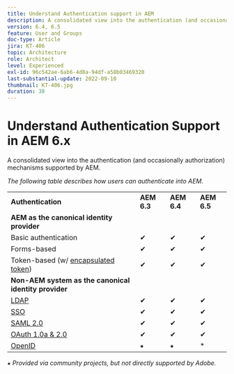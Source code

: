 ```yaml
---
title: Understand Authentication support in AEM
description: A consolidated view into the authentication (and occasionally authorization) mechanisms supported by AEM.
version: 6.4, 6.5
feature: User and Groups
doc-type: Article
jira: KT-406
topic: Architecture
role: Architect
level: Experienced
exl-id: 96c542ae-6ab6-4d8a-94df-a58b03469320
last-substantial-update: 2022-09-10
thumbnail: KT-406.jpg
duration: 38
---
```

# Understand Authentication Support in AEM 6.x

A consolidated view into the authentication (and occasionally authorization) mechanisms supported by AEM. 

*The following table describes how users can authenticate into AEM.*

<table>
    <tbody>
        <tr>
            <td><strong>Authentication</strong></td>
            <td><strong>AEM 6.3</strong></td>
            <td><strong>AEM 6.4</strong></td>
            <td><strong>AEM 6.5</strong></td>
        </tr>
        <tr>
            <td><strong>AEM as the canonical identity provider</strong></td>
            <td></td>
            <td></td>
            <td></td>
        </tr>
        <tr>
            <td>Basic authentication</td>
            <td>✔</td>
            <td>✔</td>
            <td>✔</td>
        </tr>
        <tr>
            <td>Forms-based</td>
            <td>✔</td>
            <td>✔</td>
            <td>✔</td>
        </tr>
        <tr>
            <td>Token-based (w/ <a href="https://experienceleague.adobe.com/docs/experience-manager-65/administering/security/encapsulated-token.html" target="_blank">encapsulated token</a>)</td>
            <td>✔</td>
            <td>✔</td>
            <td>✔</td>
        </tr>
        <tr>
            <td><strong>Non-AEM system as the canonical identity provider</strong></td>
            <td></td>
            <td></td>
            <td></td>
            <tr>
                <td><a href="https://experienceleague.adobe.com/docs/experience-manager-65/administering/security/ldap-config.html" target="_blank">LDAP</a></td>
                <td>✔</td>
                <td>✔</td>
                <td>✔</td>
            </tr>
            <tr>
                <td><a href="https://experienceleague.adobe.com/docs/experience-manager-65/deploying/configuring/single-sign-on.html" target="_blank">SSO</a></td>
                <td>✔</td>
                <td>✔</td>
                <td>✔</td>
            </tr>
            <tr>
                <td><a href="https://experienceleague.adobe.com/docs/experience-manager-65/administering/security/saml-2-0-authenticationhandler.html" target="_blank">SAML 2.0</a></td>
                <td>✔</td>
                <td>✔</td>
                <td>✔</td>
            </tr>
            <tr>
                <td><a href="https://experienceleague.adobe.com/docs/events/assets/oauth-server-functionality-in-aem-7-23-14.pdf" target="_blank">OAuth 1.0a &amp; 2.0</a></td>
                <td>✔</td>
                <td>✔</td>
                <td>✔</td>
            </tr>
            <tr>
                <td><a href="https://sling.apache.org/documentation/the-sling-engine/authentication/authentication-authenticationhandler/openid-authenticationhandler.html" target="_blank">OpenID</a></td>
                <td>⁕</td>
                <td>⁕</td>
                <td>*</td>
            </tr>
    </tbody>
</table>

⁕ *Provided via community projects, but not directly supported by Adobe.*

